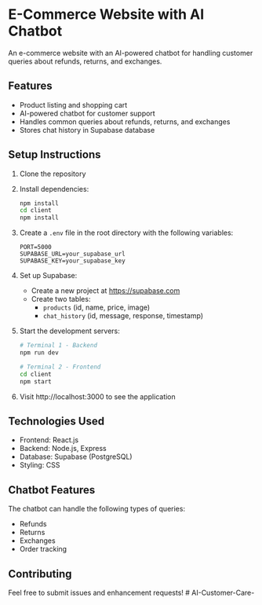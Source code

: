 # E-Commerce Website with AI Chatbot

An e-commerce website with an AI-powered chatbot for handling customer queries about refunds, returns, and exchanges.

## Features

- Product listing and shopping cart
- AI-powered chatbot for customer support
- Handles common queries about refunds, returns, and exchanges
- Stores chat history in Supabase database

## Setup Instructions

1. Clone the repository
2. Install dependencies:
   ```bash
   npm install
   cd client
   npm install
   ```

3. Create a `.env` file in the root directory with the following variables:
   ```
   PORT=5000
   SUPABASE_URL=your_supabase_url
   SUPABASE_KEY=your_supabase_key
   ```

4. Set up Supabase:
   - Create a new project at https://supabase.com
   - Create two tables:
     - `products` (id, name, price, image)
     - `chat_history` (id, message, response, timestamp)

5. Start the development servers:
   ```bash
   # Terminal 1 - Backend
   npm run dev

   # Terminal 2 - Frontend
   cd client
   npm start
   ```

6. Visit http://localhost:3000 to see the application

## Technologies Used

- Frontend: React.js
- Backend: Node.js, Express
- Database: Supabase (PostgreSQL)
- Styling: CSS

## Chatbot Features

The chatbot can handle the following types of queries:
- Refunds
- Returns
- Exchanges
- Order tracking

## Contributing

Feel free to submit issues and enhancement requests! # AI-Customer-Care-
